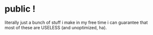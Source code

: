 # public !
literally just a bunch of stuff i make in my free time
i can guarantee that most of these are USELESS (and unoptimized, ha).
